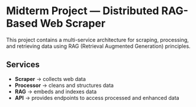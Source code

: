# Midterm Project — Distributed RAG-Based Web Scraper

This project contains a multi-service architecture for scraping, processing, and retrieving data using RAG (Retrieval Augmented Generation) principles.

## Services
- **Scraper** → collects web data
- **Processor** → cleans and structures data
- **RAG** → embeds and indexes data
- **API** → provides endpoints to access processed and enhanced data
